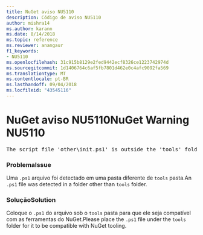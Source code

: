 ```yaml
---
title: NuGet aviso NU5110
description: Código de aviso NU5110
author: mishra14
ms.author: karann
ms.date: 8/14/2018
ms.topic: reference
ms.reviewer: anangaur
f1_keywords:
- NU5110
ms.openlocfilehash: 31c915b8129e2fed9442ecf8326ce1223742974d
ms.sourcegitcommit: 1d1406764c6af5fb7801d462e0c4afc9092fa569
ms.translationtype: MT
ms.contentlocale: pt-BR
ms.lasthandoff: 09/04/2018
ms.locfileid: "43545116"
---
```

# <a name="nuget-warning-nu5110"></a><span data-ttu-id="faf56-103">NuGet aviso NU5110</span><span class="sxs-lookup"><span data-stu-id="faf56-103">NuGet Warning NU5110</span></span>
<pre>The script file 'other\init.ps1' is outside the 'tools' folder and hence will not be executed during installation of this package. Move it into the 'tools' folder.</pre>

### <a name="issue"></a><span data-ttu-id="faf56-104">Problema</span><span class="sxs-lookup"><span data-stu-id="faf56-104">Issue</span></span>

<span data-ttu-id="faf56-105">Uma `.ps1` arquivo foi detectado em uma pasta diferente de `tools` pasta.</span><span class="sxs-lookup"><span data-stu-id="faf56-105">An `.ps1` file was detected in a folder other than `tools` folder.</span></span>


### <a name="solution"></a><span data-ttu-id="faf56-106">Solução</span><span class="sxs-lookup"><span data-stu-id="faf56-106">Solution</span></span>

<span data-ttu-id="faf56-107">Coloque o `.ps1` do arquivo sob o `tools` pasta para que ele seja compatível com as ferramentas do NuGet.</span><span class="sxs-lookup"><span data-stu-id="faf56-107">Please place the `.ps1`  file under the `tools` folder for it to be compatible with NuGet tooling.</span></span>

